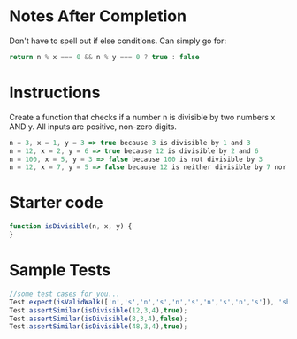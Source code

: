 # Notes After Completion

Don't have to spell out if else conditions. Can simply go for:
```js
return n % x === 0 && n % y === 0 ? true : false
```

# Instructions

Create a function that checks if a number n is divisible by two numbers x AND y. All inputs are positive, non-zero digits.

```js
n = 3, x = 1, y = 3 => true because 3 is divisible by 1 and 3
n = 12, x = 2, y = 6 => true because 12 is divisible by 2 and 6
n = 100, x = 5, y = 3 => false because 100 is not divisible by 3
n = 12, x = 7, y = 5 => false because 12 is neither divisible by 7 nor 5
```

# Starter code

```js
function isDivisible(n, x, y) {
}
```

# Sample Tests

```js
//some test cases for you...
Test.expect(isValidWalk(['n','s','n','s','n','s','n','s','n','s']), 'should return Test.assertSimilar(isDivisible(3,3,4),false);
Test.assertSimilar(isDivisible(12,3,4),true);
Test.assertSimilar(isDivisible(8,3,4),false);
Test.assertSimilar(isDivisible(48,3,4),true);
```
